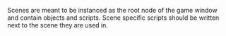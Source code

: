 Scenes are meant to be instanced as the root node of the game window and contain objects
and scripts. Scene specific scripts should be written next to the scene they are used in.

